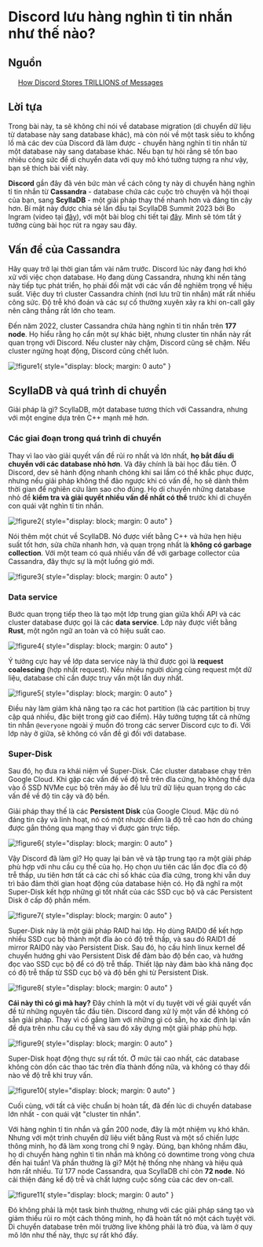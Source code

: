# Discord lưu hàng nghìn tỉ tin nhắn như thế nào?

## Nguồn

<img src="../../../img/bytebytego.png" width="16" height="16"/> [How Discord Stores TRILLIONS of Messages](https://www.youtube.com/watch?v=O3PwuzCvAjI)

## Lời tựa

Trong bài này, ta sẽ không chỉ nói về database migration (di chuyển dữ liệu từ database này sang database khác), mà còn nói về một task siêu to khổng lồ mà các dev của Discord đã làm được - chuyển hàng nghìn tỉ tin nhắn từ một database này sang database khác. Nếu bạn tự hỏi rằng sẽ tốn bao nhiêu công sức để di chuyển data với quy mô khó tưởng tượng ra như vậy, bạn sẽ thích bài viết này.

**Discord** gần đây đã vén bức màn về cách công ty này di chuyển hàng nghìn tỉ tin nhắn từ **Cassandra** - database chứa các cuộc trò chuyện và hội thoại của bạn, sang **ScyllaDB** - một giải pháp thay thế nhanh hơn và đáng tin cậy hơn. Bí mật này được chia sẻ lần đầu tại ScyllaDB Summit 2023 bởi Bo Ingram (video tại [đây](https://resources.scylladb.com/videos/how-discord-migrated-trillions-of-messages-from-cassandra-to-scylladb-2)), với một bài blog chi tiết tại [đây](https://discord.com/blog/how-discord-stores-trillions-of-messages). Mình sẽ tóm tắt ý tưởng cùng bài học rút ra ngay sau đây.

## Vấn đề của Cassandra

Hãy quay trở lại thời gian tầm vài năm trước. Discord lúc này đang hơi khó xử với việc chọn database. Họ đang dùng Cassandra, nhưng khi nền tảng này tiếp tục phát triển, họ phải đối mặt với các vấn đề nghiêm trọng về hiệu suất. Việc duy trì cluster Cassandra chính (nơi lưu trữ tin nhắn) mất rất nhiều công sức. Độ trễ khó đoán và các sự cố thường xuyên xảy ra khi on-call gây nên căng thẳng rất lớn cho team.

Đến năm 2022, cluster Cassandra chứa hàng nghìn tỉ tin nhắn trên **177 node**. Họ hiểu rằng họ cần một sự khác biệt, nhưng cluster tin nhắn này rất quan trọng với Discord. Nếu cluster này chậm, Discord cũng sẽ chậm. Nếu cluster ngừng hoạt động, Discord cũng chết luôn.

![!figure1](figure1.png){ style="display: block; margin: 0 auto" }

## ScyllaDB và quá trình di chuyển

Giải pháp là gì? ScyllaDB, một database tương thích với Cassandra, nhưng với một engine dựa trên C++ mạnh mẽ hơn.

### Các giai đoạn trong quá trình di chuyển

Thay vì lao vào giải quyết vấn đề rủi ro nhất và lớn nhất, **họ bắt đầu di chuyển với các database nhỏ hơn**. Và đây chính là bài học đầu tiên. Ở Discord, dev sẽ hành động nhanh chóng khi sai lầm có thể khắc phục được, nhưng nếu giải pháp không thể đảo ngược khi có vấn đề, họ sẽ dành thêm thời gian để nghiên cứu làm sao cho đúng. Họ di chuyển những database nhỏ để **kiểm tra và giải quyết nhiều vấn đề nhất có thể** trước khi di chuyển con quái vật nghìn tỉ tin nhắn.

![!figure2](figure2.png){ style="display: block; margin: 0 auto" }

Nói thêm một chút về ScyllaDB. Nó được viết bằng C++ và hứa hẹn hiệu suất tốt hơn, sửa chữa nhanh hơn, và quan trọng nhất là **không có garbage collection**. Với một team có quá nhiều vấn đề với garbage collector của Cassandra, đây thực sự là một luồng gió mới. 

![!figure3](figure3.png){ style="display: block; margin: 0 auto" }

### Data service

Bước quan trọng tiếp theo là tạo một lớp trung gian giữa khối API và các cluster database được gọi là các **data service**. Lớp này được viết bằng **Rust**, một ngôn ngữ an toàn và có hiệu suất cao.

![!figure4](figure4.png){ style="display: block; margin: 0 auto" }

Ý tưởng cực hay về lớp data service này là thứ được gọi là **request coalescing** (hợp nhất request). Nếu nhiều người dùng cùng request một dữ liệu, database chỉ cần được truy vấn một lần duy nhất.

![!figure5](figure5.png){ style="display: block; margin: 0 auto" }

Điều này làm giảm khả năng tạo ra các hot partition (là các partition bị truy cập quá nhiều, đặc biệt trong giờ cao điểm). Hãy tưởng tượng tất cả những tin nhắn `@everyone` ngoài ý muốn đó trong các server Discord cực to đi. Với lớp này ở giữa, sẽ không có vấn đề gì đối với database. 

### Super-Disk

Sau đó, họ đưa ra khái niệm về Super-Disk. Các cluster database chạy trên Google Cloud. Khi gặp các vấn đề về độ trễ trên đĩa cứng, họ không thể dựa vào ổ SSD NVMe cục bộ trên máy ảo để lưu trữ dữ liệu quan trọng do các vấn đề về độ tin cậy và độ bền. 

Giải pháp thay thế là các **Persistent Disk** của Google Cloud. Mặc dù nó đáng tin cậy và linh hoạt, nó có một nhược diểm là độ trễ cao hơn do chúng được gắn thông qua mạng thay vì được gán trực tiếp.

![!figure6](figure6.png){ style="display: block; margin: 0 auto" }

Vậy Discord đã làm gì? Họ quay lại bản vẽ và tập trung tạo ra một giải pháp phù hợp với nhu cầu cụ thể của họ. Họ chọn ưu tiên các lần đọc đĩa có độ trễ thấp, ưu tiên hơn tất cả các chỉ số khác của đĩa cứng, trong khi vẫn duy trì bảo đảm thời gian hoạt động của database hiện có. Họ đã nghĩ ra một Super-Disk kết hợp những gì tốt nhất của các SSD cục bộ và các Persistent Disk ở cấp độ phần mềm. 

![!figure7](figure7.png){ style="display: block; margin: 0 auto" }

Super-Disk này là một giải pháp RAID hai lớp. Họ dùng RAID0 để kết hợp nhiều SSD cục bộ thành một đĩa ảo có độ trễ thấp, và sau đó RAID1 để mirror RAID0 này vào Persistent Disk. Sau đó, họ cấu hình linux kernel để chuyển hướng ghi vào Persistent Disk để đảm bảo độ bền cao, và hướng đọc vào SSD cục bộ để có độ trễ thấp. Thiết lập này đảm bào khả năng đọc có độ trễ thấp từ SSD cục bộ và độ bền ghi từ Persistent Disk.

![!figure8](figure8.png){ style="display: block; margin: 0 auto" }

**Cái này thì có gì mà hay?** Đây chính là một ví dụ tuyệt vời về giải quyết vấn đề từ những nguyên tắc đầu tiên. Discord đang xử lý một vấn đề không có sẵn giải pháp. Thay vì cố gắng làm với những gì có sẵn, họ xác định lại vấn đề dựa trên nhu cầu cụ thể và sau đó xây dựng một giải pháp phù hợp.

![!figure9](figure9.png){ style="display: block; margin: 0 auto" }

Super-Disk hoạt động thực sự rất tốt. Ở mức tải cao nhất, các database không còn dồn các thao tác trên đĩa thành đống nữa, và không có thay đổi nào về độ trễ khi truy vấn. 

![!figure10](figure10.png){ style="display: block; margin: 0 auto" }

Cuối cùng, với tất cả việc chuẩn bị hoàn tất, đã đến lúc di chuyển database lớn nhất - con quái vật "cluster tin nhắn".

Với hàng nghìn tỉ tin nhắn và gần 200 node, đây là một nhiệm vụ khó khăn. Nhưng với một trình chuyển dữ liệu viết bằng Rust và một số chiến lược thông minh, họ đã làm xong trong chỉ 9 ngày. Đúng, bạn không nhầm đâu, họ di chuyển hàng nghìn tỉ tin nhắn mà không có downtime trong vòng chưa đến hai tuần! Và phần thưởng là gì? Một hệ thống nhẹ nhàng và hiệu quả hơn rất nhiều. Từ 177 node Cassandra, qua ScyllaDB chỉ còn **72 node**. Nó cải thiện đáng kể độ trễ và chất lượng cuộc sống của các dev on-call. 

![!figure11](figure11.png){ style="display: block; margin: 0 auto" }

Đó không phải là một task bình thường, nhưng với các giải pháp sáng tạo và giảm thiểu rủi ro một cách thông minh, họ đã hoàn tất nó một cách tuyệt vời. Di chuyển database trên môi trường live không phải là trò đùa, và làm ở quy mô lớn như thế này, thực sự rất khó đấy.
